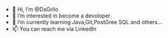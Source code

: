 - 👋 Hi, I’m @DsGrilo
- 👀 I’m interested in become a devoloper 
- 🌱 I’m currently learning Java,Git,PostGree SQL and others...
- 📫 You can reach me via LinkedIn

<!---
DsGrilo/DsGrilo is a ✨ special ✨ repository because its `README.md` (this file) appears on your GitHub profile.
You can click the Preview link to take a look at your changes.
--->
